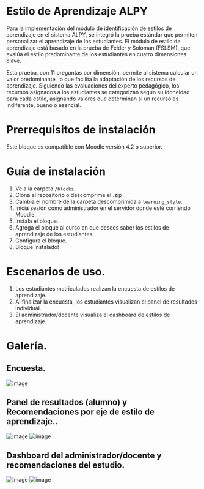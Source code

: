 # Estilo de Aprendizaje ALPY

Para la implementación del módulo de identificación de estilos de aprendizaje en el sistema ALPY, se integró la prueba estándar que permiten personalizar el aprendizaje de los estudiantes. El módulo de estilo de aprendizaje está basado en la prueba de Felder y Soloman (FSLSM), que evalúa el estilo predominante de los estudiantes en cuatro dimensiones clave.

Esta prueba, con 11 preguntas por dimensión, permite al sistema calcular un valor predominante, lo que facilita la adaptación de los recursos de aprendizaje. Siguiendo las evaluaciones del experto pedagógico, los recursos asignados a los estudiantes se categorizan según su idoneidad para cada estilo, asignando valores que determinan si un recurso es indiferente, bueno o esencial.

# Prerrequisitos de instalación
Este bloque es compatible con Moodle versión 4.2 o superior.

# Guía de instalación
1. Ve a la carpeta `/blocks`.
2. Clona el repositorio o descomprime el .zip
3. Cambia el nombre de la carpeta descomprimida a `learning_style`.
4. Inicia sesión como administrador en el servidor donde esté corriendo Moodle.
5. Instala el bloque.
6. Agrega el bloque al curso en que desees saber los estilos de aprendizaje de los estudiantes.
7. Configura el bloque.
8. Bloque instalado!

# Escenarios de uso.
1. Los estudiantes matriculados realizan la encuesta de estilos de aprendizaje.
2. Al finalizar la encuesta, los estudiantes visualizan el panel de resultados individual.
3. El administrador/docente visualiza el dashboard de estilos de aprendizaje.

# Galería.
## Encuesta.
![image](https://github.com/user-attachments/assets/05c8d0e0-1bc6-44b3-99fd-da8e20b97772)
## Panel de resultados (alumno) y Recomendaciones por eje de estilo de aprendizaje..
![image](https://github.com/user-attachments/assets/df064614-e0af-4b4c-918e-e27998f06c02)
![image](https://github.com/user-attachments/assets/c7558e27-47a4-4066-a618-2388b49ef742)
## Dashboard del administrador/docente y recomendaciones del estudio.
![image](https://github.com/user-attachments/assets/285bea57-55a3-4a2e-b525-e6c08d99b00b)
![image](https://github.com/user-attachments/assets/c5d4ddb5-8f58-452a-a5cf-4934de1b3512)






